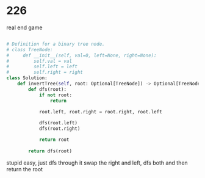 # 226

real end game

```py

# Definition for a binary tree node.
# class TreeNode:
#     def __init__(self, val=0, left=None, right=None):
#         self.val = val
#         self.left = left
#         self.right = right
class Solution:
    def invertTree(self, root: Optional[TreeNode]) -> Optional[TreeNode]:
        def dfs(root):
            if not root: 
                return 
            
            root.left, root.right = root.right, root.left

            dfs(root.left)
            dfs(root.right)

            return root
        
        return dfs(root)
```

stupid easy, just dfs through it swap the right and left, dfs both and then return the root

